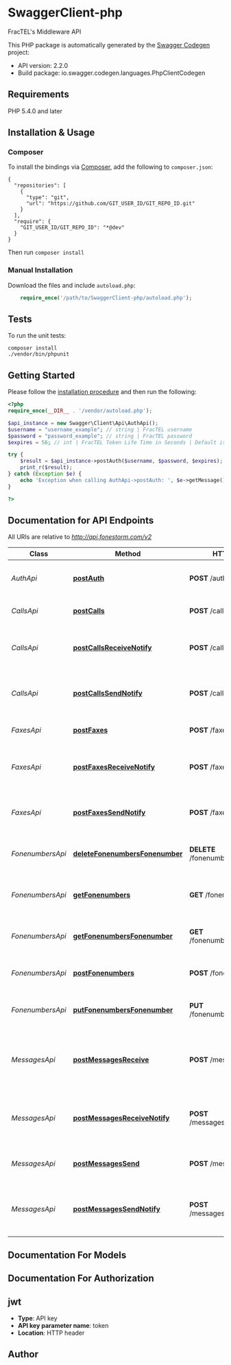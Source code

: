 # SwaggerClient-php
FracTEL's Middleware API

This PHP package is automatically generated by the [Swagger Codegen](https://github.com/swagger-api/swagger-codegen) project:

- API version: 2.2.0
- Build package: io.swagger.codegen.languages.PhpClientCodegen

## Requirements

PHP 5.4.0 and later

## Installation & Usage
### Composer

To install the bindings via [Composer](http://getcomposer.org/), add the following to `composer.json`:

```
{
  "repositories": [
    {
      "type": "git",
      "url": "https://github.com/GIT_USER_ID/GIT_REPO_ID.git"
    }
  ],
  "require": {
    "GIT_USER_ID/GIT_REPO_ID": "*@dev"
  }
}
```

Then run `composer install`

### Manual Installation

Download the files and include `autoload.php`:

```php
    require_once('/path/to/SwaggerClient-php/autoload.php');
```

## Tests

To run the unit tests:

```
composer install
./vendor/bin/phpunit
```

## Getting Started

Please follow the [installation procedure](#installation--usage) and then run the following:

```php
<?php
require_once(__DIR__ . '/vendor/autoload.php');

$api_instance = new Swagger\Client\Api\AuthApi();
$username = "username_example"; // string | FracTEL username
$password = "password_example"; // string | FracTEL password
$expires = 56; // int | FracTEL Token Life Time in Seconds | Default is 3600 seconds | Maximum is 86400 seconds (24 hours)

try {
    $result = $api_instance->postAuth($username, $password, $expires);
    print_r($result);
} catch (Exception $e) {
    echo 'Exception when calling AuthApi->postAuth: ', $e->getMessage(), PHP_EOL;
}

?>
```

## Documentation for API Endpoints

All URIs are relative to *http://api.fonestorm.com/v2*

Class | Method | HTTP request | Description
------------ | ------------- | ------------- | -------------
*AuthApi* | [**postAuth**](docs/Api/AuthApi.md#postauth) | **POST** /auth | Create a FoneStorm authentication token.
*CallsApi* | [**postCalls**](docs/Api/CallsApi.md#postcalls) | **POST** /calls | Create a new call under the account.
*CallsApi* | [**postCallsReceiveNotify**](docs/Api/CallsApi.md#postcallsreceivenotify) | **POST** /calls/receive_notify | Configure the callback URL to notify when a call is received.
*CallsApi* | [**postCallsSendNotify**](docs/Api/CallsApi.md#postcallssendnotify) | **POST** /calls/send_notify | Configure the callback URL to notify when a call is made.
*FaxesApi* | [**postFaxes**](docs/Api/FaxesApi.md#postfaxes) | **POST** /faxes | Create a new fax under the account.
*FaxesApi* | [**postFaxesReceiveNotify**](docs/Api/FaxesApi.md#postfaxesreceivenotify) | **POST** /faxes/receive_notify | Configure the callback URL to notify when a fax is received.
*FaxesApi* | [**postFaxesSendNotify**](docs/Api/FaxesApi.md#postfaxessendnotify) | **POST** /faxes/send_notify | Configure the callback URL to notify when a fax is made.
*FonenumbersApi* | [**deleteFonenumbersFonenumber**](docs/Api/FonenumbersApi.md#deletefonenumbersfonenumber) | **DELETE** /fonenumbers/{fonenumber} | Delete a fonenumber identified by fonenumber.
*FonenumbersApi* | [**getFonenumbers**](docs/Api/FonenumbersApi.md#getfonenumbers) | **GET** /fonenumbers | Get a list of all active fonenumbers under the account.
*FonenumbersApi* | [**getFonenumbersFonenumber**](docs/Api/FonenumbersApi.md#getfonenumbersfonenumber) | **GET** /fonenumbers/{fonenumber} | Get a fonenumber identified by fonenumber.
*FonenumbersApi* | [**postFonenumbers**](docs/Api/FonenumbersApi.md#postfonenumbers) | **POST** /fonenumbers | Create a fonenumber under the account.
*FonenumbersApi* | [**putFonenumbersFonenumber**](docs/Api/FonenumbersApi.md#putfonenumbersfonenumber) | **PUT** /fonenumbers/{fonenumber} | Update a fonenumber identified by fonenumber.
*MessagesApi* | [**postMessagesReceive**](docs/Api/MessagesApi.md#postmessagesreceive) | **POST** /messages/receive | Configure the delivery service type used as the destination for received messages.
*MessagesApi* | [**postMessagesReceiveNotify**](docs/Api/MessagesApi.md#postmessagesreceivenotify) | **POST** /messages/receive_notify | Configure the callback URL to notify when a message is received.
*MessagesApi* | [**postMessagesSend**](docs/Api/MessagesApi.md#postmessagessend) | **POST** /messages/send | Send an SMS or MMS message to a recipient.
*MessagesApi* | [**postMessagesSendNotify**](docs/Api/MessagesApi.md#postmessagessendnotify) | **POST** /messages/send_notify | Configure the callback URL to notify when a message is sent.


## Documentation For Models



## Documentation For Authorization


## jwt

- **Type**: API key
- **API key parameter name**: token
- **Location**: HTTP header


## Author




